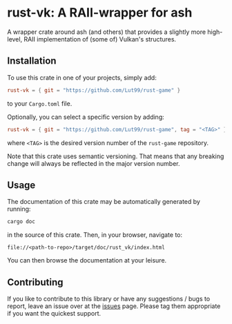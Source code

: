 # rust-vk: A RAII-wrapper for ash
A wrapper crate around ash (and others) that provides a slightly more high-level, RAII implementation of (some of) Vulkan's structures.


## Installation
To use this crate in one of your projects, simply add:
```toml
rust-vk = { git = "https://github.com/Lut99/rust-game" }
```
to your `Cargo.toml` file.

Optionally, you can select a specific version by adding:
```toml
rust-vk = { git = "https://github.com/Lut99/rust-game", tag = "<TAG>" }
```
where `<TAG>` is the desired version number of the `rust-game` repository.

Note that this crate uses semantic versioning. That means that any breaking change will always be reflected in the major version number.


## Usage
The documentation of this crate may be automatically generated by running:
```bash
cargo doc
```
in the source of this crate. Then, in your browser, navigate to:
```
file://<path-to-repo>/target/doc/rust_vk/index.html
```
You can then browse the documentation at your leisure.


## Contributing
If you like to contribute to this library or have any suggestions / bugs to report, leave an issue over at the [issues](https://github.com/Lut99/rust-game/issues) page. Please tag them appropriate if you want the quickest support.
